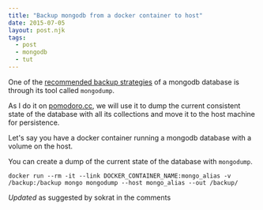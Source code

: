 ```yaml
---
title: "Backup mongodb from a docker container to host"
date: 2015-07-05
layout: post.njk
tags:
  - post
  - mongodb
  - tut
---
```


One of the [recommended backup strategies](http://docs.mongodb.org/manual/tutorial/backup-and-restore-tools/) of a mongodb database is through its tool called `mongodump`.

As I do it on [pomodoro.cc](https://pomodoro.cc), we will use it to dump the current consistent state of the database with all its collections and move it to the host machine for persistence.

Let's say you have a docker container running a mongodb database with a volume on the host.

You can create a dump of the current state of the database with `mongodump`.

```
docker run --rm -it --link DOCKER_CONTAINER_NAME:mongo_alias -v /backup:/backup mongo mongodump --host mongo_alias --out /backup/
```

*Updated* as suggested by sokrat in the comments
